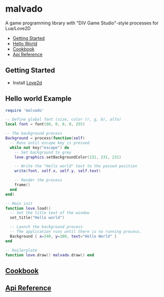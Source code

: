 # malvado
A game programming library with  "DIV Game Studio"-style processes for Lua/Love2D

- [Getting Started](#getting-started)
- [Hello World](#hello-world)
- [Cookbook](#cookbook)
- [Api Reference](#api-reference)

## Getting Started

* Install [Love2d](https://love2d.org/)

## Hello world Example

```lua
require 'malvado'

-- Define global font (size, color (r, g, b), alfa)
local font = font(60, 0, 0, 0, 255)

-- The background process
Background = process(function(self)
  -- Runs until escape key is pressed
  while not key("escape") do
    -- Set background to grey
    love.graphics.setBackgroundColor(231, 231, 231)

    -- Write the "Hello world" text to the passed position
    write(font, self.x, self.y, self.text)

    -- Render the process
    frame()
  end
end)

-- Main init
function love.load()
  -- Set the title text of the window
  set_title("Hello world")

  -- Launch the background process
  -- The application runs until there is no running process.
  Background { x=240, y=280, text="Hello World" }
end

-- boilerplate
function love.draw() malvado.draw() end
```

## [Cookbook](doc/cookbook.md)
## [Api Reference](doc/api.md)
